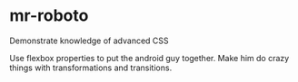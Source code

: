 # mr-roboto
Demonstrate knowledge of advanced CSS 

Use flexbox properties to put the android guy together.
Make him do crazy things with transformations and transitions.
